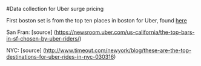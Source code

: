 #Data collection for Uber surge pricing 

First boston set is from the top ten places in boston for Uber, found [here](https://www.boston.com/culture/food/2016/03/07/these-are-the-ten-most-popular-nightlife-spots-in-boston-according-to-uber)

San Fran: [source] (https://newsroom.uber.com/us-california/the-top-bars-in-sf-chosen-by-uber-riders/)

NYC: [source] (http://www.timeout.com/newyork/blog/these-are-the-top-destinations-for-uber-rides-in-nyc-030316)
